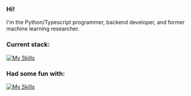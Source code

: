 ### Hi!
I'm the Python/Typescript programmer, backend developer, and former machine learning researcher.
### Current stack:
[![My Skills](https://skillicons.dev/icons?i=docker,rabbitmq,nestjs,nodejs,typescript,js,postgres,postman)](https://skillicons.dev)
### Had some fun with:
[![My Skills](https://skillicons.dev/icons?i=dotnet,py,tensorflow,r)](https://skillicons.dev)




<!--
**JcJet/JcJet** is a ✨ _special_ ✨ repository because its `README.md` (this file) appears on your GitHub profile.

Here are some ideas to get you started:

- 🔭 I’m currently working on ...
- 🌱 I’m currently learning ...
- 👯 I’m looking to collaborate on ...
- 🤔 I’m looking for help with ...
- 💬 Ask me about ...
- 📫 How to reach me: ...
- 😄 Pronouns: ...
- ⚡ Fun fact: ...
-->
